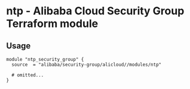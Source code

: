 # ntp - Alibaba Cloud Security Group Terraform module

## Usage

```hcl
module "ntp_security_group" {
  source  = "alibaba/security-group/alicloud//modules/ntp"

  # omitted...
}
```

<!-- BEGINNING OF PRE-COMMIT-TERRAFORM DOCS HOOK -->
<!-- END OF PRE-COMMIT-TERRAFORM DOCS HOOK -->
